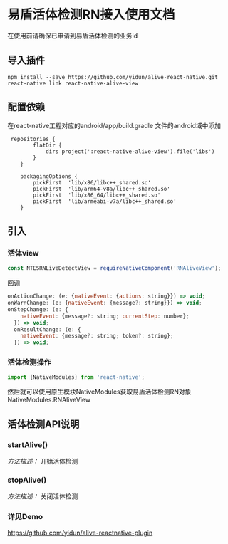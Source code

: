 
# 易盾活体检测RN接入使用文档
在使用前请确保已申请到易盾活体检测的业务id

## 导入插件
```
npm install --save https://github.com/yidun/alive-react-native.git
react-native link react-native-alive-view
```
## 配置依赖
在react-native工程对应的android/app/build.gradle 文件的android域中添加
```
 repositories {
        flatDir {
            dirs project(':react-native-alive-view').file('libs')
        }
    }

    packagingOptions {
        pickFirst  'lib/x86/libc++_shared.so'
        pickFirst  'lib/arm64-v8a/libc++_shared.so'
        pickFirst  'lib/x86_64/libc++_shared.so'
        pickFirst  'lib/armeabi-v7a/libc++_shared.so'
    }
```

## 引入
### 活体view
```js
const NTESRNLiveDetectView = requireNativeComponent('RNAliveView');
```
回调
```js
onActionChange: (e: {nativeEvent: {actions: string}}) => void;
onWarnChange: (e: {nativeEvent: {message?: string}}) => void;
onStepChange: (e: {
    nativeEvent: {message?: string; currentStep: number};
  }) => void;
  onResultChange: (e: {
    nativeEvent: {message?: string; token?: string};
  }) => void;
```

### 活体检测操作

```js
import {NativeModules} from 'react-native';
```

然后就可以使用原生模块NativeModules获取易盾活体检测RN对象NativeModules.RNAliveView

## 活体检测API说明

### startAlive()
*方法描述：*
开始活体检测

### stopAlive()
*方法描述：*
关闭活体检测

### 详见Demo
https://github.com/yidun/alive-reactnative-plugin
